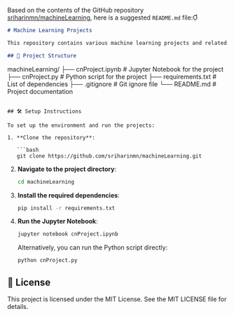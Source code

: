 Based on the contents of the GitHub repository [sriharinmn/machineLearning](https://github.com/sriharinmn/machineLearning), here is a suggested `README.md` file:

```markdown
# Machine Learning Projects

This repository contains various machine learning projects and related resources.

## 📂 Project Structure

```
machineLearning/
├── cnProject.ipynb    # Jupyter Notebook for the project
├── cnProject.py       # Python script for the project
├── requirements.txt   # List of dependencies
├── .gitignore         # Git ignore file
└── README.md          # Project documentation
```

## 🛠️ Setup Instructions

To set up the environment and run the projects:

1. **Clone the repository**:

   ```bash
   git clone https://github.com/sriharinmn/machineLearning.git
   ```

2. **Navigate to the project directory**:

   ```bash
   cd machineLearning
   ```

3. **Install the required dependencies**:

   ```bash
   pip install -r requirements.txt
   ```

4. **Run the Jupyter Notebook**:

   ```bash
   jupyter notebook cnProject.ipynb
   ```

   Alternatively, you can run the Python script directly:

   ```bash
   python cnProject.py
   ```


## 📄 License

This project is licensed under the MIT License. See the MIT LICENSE file for details.
